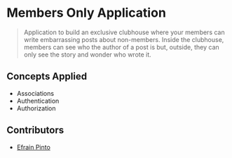 # Members Only Application

> Application to build an exclusive clubhouse where your members can write embarrassing posts about non-members. Inside the clubhouse, members can see who the author of a post is but, outside, they can only see the story and wonder who wrote it.

## Concepts Applied

* Associations
* Authentication
* Authorization

## Contributors

* [Efrain Pinto](https://github.com/efrapp)


